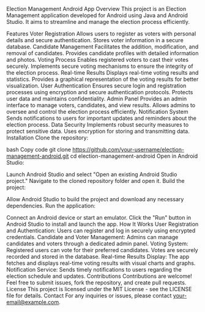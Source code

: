 Election Management Android App
Overview
This project is an Election Management application developed for Android using Java and Android Studio. It aims to streamline and manage the election process efficiently.

Features
Voter Registration
Allows users to register as voters with personal details and secure authentication.
Stores voter information in a secure database.
Candidate Management
Facilitates the addition, modification, and removal of candidates.
Provides candidate profiles with detailed information and photos.
Voting Process
Enables registered voters to cast their votes securely.
Implements secure voting mechanisms to ensure the integrity of the election process.
Real-time Results
Displays real-time voting results and statistics.
Provides a graphical representation of the voting results for better visualization.
User Authentication
Ensures secure login and registration processes using encryption and secure authentication protocols.
Protects user data and maintains confidentiality.
Admin Panel
Provides an admin interface to manage voters, candidates, and view results.
Allows admins to oversee and control the election process efficiently.
Notification System
Sends notifications to users for important updates and reminders about the election process.
Data Security
Implements robust security measures to protect sensitive data.
Uses encryption for storing and transmitting data.
Installation
Clone the repository:

bash
Copy code
git clone https://github.com/your-username/election-management-android.git
cd election-management-android
Open in Android Studio:

Launch Android Studio and select "Open an existing Android Studio project."
Navigate to the cloned repository folder and open it.
Build the project:

Allow Android Studio to build the project and download any necessary dependencies.
Run the application:

Connect an Android device or start an emulator.
Click the "Run" button in Android Studio to install and launch the app.
How It Works
User Registration and Authentication:
Users can register and log in securely using encrypted credentials.
Candidate and Voter Management:
Admins can manage candidates and voters through a dedicated admin panel.
Voting System:
Registered users can vote for their preferred candidates.
Votes are securely recorded and stored in the database.
Real-time Results Display:
The app fetches and displays real-time voting results with visual charts and graphs.
Notification Service:
Sends timely notifications to users regarding the election schedule and updates.
Contributions
Contributions are welcome! Feel free to submit issues, fork the repository, and create pull requests.
License
This project is licensed under the MIT License - see the LICENSE file for details.
Contact
For any inquiries or issues, please contact your-email@example.com.
